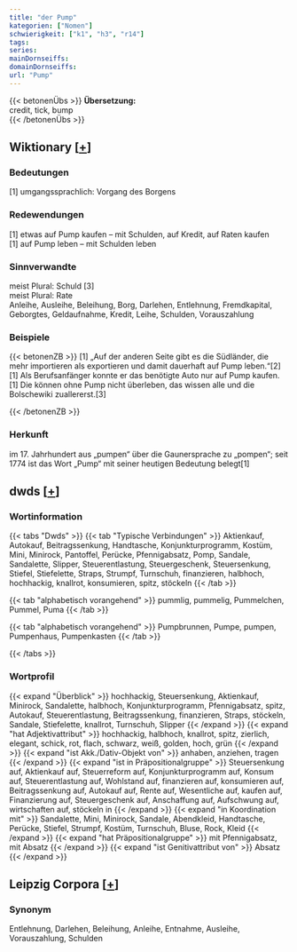 ```yaml
---
title: "der Pump"
kategorien: ["Nomen"]
schwierigkeit: ["k1", "h3", "r14"]
tags:
series:
mainDornseiffs:
domainDornseiffs:
url: "Pump"
---
```


{{< betonenÜbs >}}
**Übersetzung:**  
credit, tick, bump  
{{< /betonenÜbs >}}

## Wiktionary [[+](https://de.wiktionary.org/wiki/Pump)]

### Bedeutungen
[1] umgangssprachlich: Vorgang des Borgens  

### Redewendungen
[1] etwas auf Pump kaufen – mit Schulden, auf Kredit, auf Raten kaufen  
[1] auf Pump leben – mit Schulden leben  

### Sinnverwandte
meist Plural: Schuld [3]  
meist Plural: Rate  
Anleihe, Ausleihe, Beleihung, Borg, Darlehen, Entlehnung, Fremdkapital, Geborgtes, Geldaufnahme, Kredit, Leihe, Schulden, Vorauszahlung  

### Beispiele
{{< betonenZB >}}
[1] „Auf der anderen Seite gibt es die Südländer, die mehr importieren als exportieren und damit dauerhaft auf Pump leben.“[2]  
[1] Als Berufsanfänger konnte er das benötigte Auto nur auf Pump kaufen.  
[1] Die können ohne Pump nicht überleben, das wissen alle und die Bolschewiki zuallererst.[3]  

{{< /betonenZB >}}
### Herkunft
im 17. Jahrhundert aus „pumpen“ über die Gaunersprache zu „pompen“; seit 1774 ist das Wort „Pump“ mit seiner heutigen Bedeutung belegt[1]  



## dwds [[+](https://www.dwds.de/wb/Pump)]

### Wortinformation
{{< tabs "Dwds" >}}
{{< tab "Typische Verbindungen" >}}
Aktienkauf, Autokauf, Beitragssenkung, Handtasche, Konjunkturprogramm, Kostüm, Mini, Minirock, Pantoffel, Perücke, Pfennigabsatz, Pomp, Sandale, Sandalette, Slipper, Steuerentlastung, Steuergeschenk, Steuersenkung, Stiefel, Stiefelette, Straps, Strumpf, Turnschuh, finanzieren, halbhoch, hochhackig, knallrot, konsumieren, spitz, stöckeln
{{< /tab >}}

{{< tab "alphabetisch vorangehend" >}}
pummlig, pummelig, Pummelchen, Pummel, Puma
{{< /tab >}}

{{< tab "alphabetisch vorangehend" >}}
Pumpbrunnen, Pumpe, pumpen, Pumpenhaus, Pumpenkasten
{{< /tab >}}

{{< /tabs >}}

### Wortprofil
{{< expand "Überblick" >}} hochhackig, Steuersenkung, Aktienkauf, Minirock, Sandalette, halbhoch, Konjunkturprogramm, Pfennigabsatz, spitz, Autokauf, Steuerentlastung, Beitragssenkung, finanzieren, Straps, stöckeln, Sandale, Stiefelette, knallrot, Turnschuh, Slipper {{< /expand >}}
{{< expand "hat Adjektivattribut" >}} hochhackig, halbhoch, knallrot, spitz, zierlich, elegant, schick, rot, flach, schwarz, weiß, golden, hoch, grün {{< /expand >}}
{{< expand "ist Akk./Dativ-Objekt von" >}} anhaben, anziehen, tragen {{< /expand >}}
{{< expand "ist in Präpositionalgruppe" >}} Steuersenkung auf, Aktienkauf auf, Steuerreform auf, Konjunkturprogramm auf, Konsum auf, Steuerentlastung auf, Wohlstand auf, finanzieren auf, konsumieren auf, Beitragssenkung auf, Autokauf auf, Rente auf, Wesentliche auf, kaufen auf, Finanzierung auf, Steuergeschenk auf, Anschaffung auf, Aufschwung auf, wirtschaften auf, stöckeln in {{< /expand >}}
{{< expand "in Koordination mit" >}} Sandalette, Mini, Minirock, Sandale, Abendkleid, Handtasche, Perücke, Stiefel, Strumpf, Kostüm, Turnschuh, Bluse, Rock, Kleid {{< /expand >}}
{{< expand "hat Präpositionalgruppe" >}} mit Pfennigabsatz, mit Absatz {{< /expand >}}
{{< expand "ist Genitivattribut von" >}} Absatz {{< /expand >}}

## Leipzig Corpora [[+](https://corpora.uni-leipzig.de/en/res?word=Pump&corpusId=deu_newscrawl-public_2018)]


### Synonym
Entlehnung, Darlehen, Beleihung, Anleihe, Entnahme, Ausleihe, Vorauszahlung, Schulden


